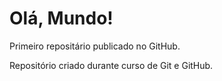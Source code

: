 # Olá, Mundo!
 Primeiro repositário publicado no GitHub.

 Repositório criado durante curso de Git e GitHub.
 
